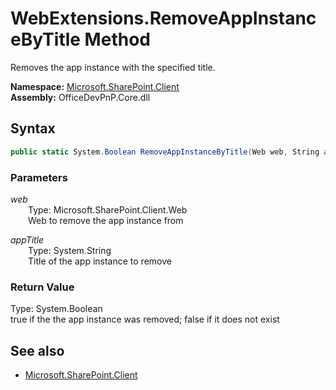 # WebExtensions.RemoveAppInstanceByTitle Method  
Removes the app instance with the specified title.  

**Namespace:** [Microsoft.SharePoint.Client](Microsoft.SharePoint.Client.md)  
**Assembly:** OfficeDevPnP.Core.dll  
## Syntax
```C#
public static System.Boolean RemoveAppInstanceByTitle(Web web, String appTitle)
```
### Parameters
*web*  
&emsp;&emsp;Type: Microsoft.SharePoint.Client.Web  
&emsp;&emsp;Web to remove the app instance from  
  
*appTitle*  
&emsp;&emsp;Type: System.String  
&emsp;&emsp;Title of the app instance to remove  
  
### Return Value
Type: System.Boolean  
true if the the app instance was removed; false if it does not exist

## See also
- [Microsoft.SharePoint.Client](Microsoft.SharePoint.Client.md)
